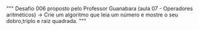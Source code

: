 """
Desafio 006 proposto pelo Professor Guanabara (aula 07 - Operadores aritméticos)
-> Crie um algoritmo que leia um número e mostre o seu dobro,triplo e raiz quadrada.
"""